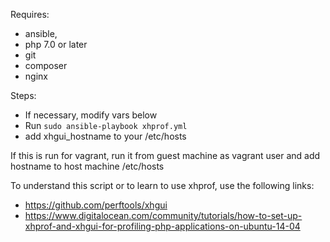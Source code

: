 Requires:
  - ansible,
  - php 7.0 or later
  - git
  - composer
  - nginx

Steps:
  - If necessary, modify vars below
  - Run
```sudo ansible-playbook xhprof.yml```
  - add xhgui_hostname to your /etc/hosts

If this is run for vagrant, run it from guest machine as vagrant user and add hostname to host machine /etc/hosts

To understand this script or to learn to use xhprof, use the following links:
  - https://github.com/perftools/xhgui
  - https://www.digitalocean.com/community/tutorials/how-to-set-up-xhprof-and-xhgui-for-profiling-php-applications-on-ubuntu-14-04
